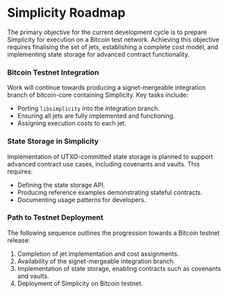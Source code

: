 # Simplicity Roadmap

The primary objective for the current development cycle is to prepare Simplicity for execution on a Bitcoin test network. Achieving this objective requires finalising the set of jets, establishing a complete cost model, and implementing state storage for advanced contract functionality.

### Bitcoin Testnet Integration

Work will continue towards producing a signet-mergeable integration branch of bitcoin-core containing Simplicity. Key tasks include:

* Porting `libsimplicity` into the integration branch.
* Ensuring all jets are fully implemented and functioning.
* Assigning execution costs to each jet.

### State Storage in Simplicity

Implementation of UTXO-committed state storage is planned to support advanced contract use cases, including covenants and vaults. This requires:

* Defining the state storage API.
* Producing reference examples demonstrating stateful contracts.
* Documenting usage patterns for developers.

### Path to Testnet Deployment

The following sequence outlines the progression towards a Bitcoin testnet release:

1. Completion of jet implementation and cost assignments.
2. Availability of the signet-mergeable integration branch.
3. Implementation of state storage, enabling contracts such as covenants and vaults.
4. Deployment of Simplicity on Bitcoin testnet.
